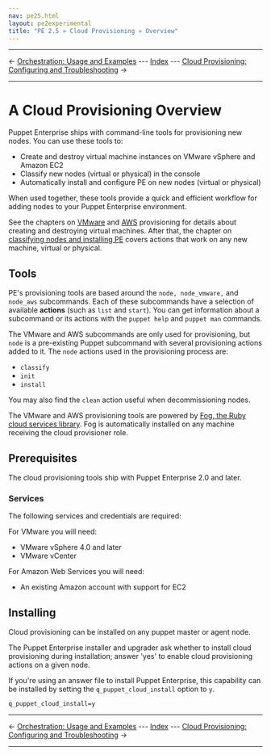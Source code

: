```yaml
---
nav: pe25.html
layout: pe2experimental
title: "PE 2.5 » Cloud Provisioning » Overview"
---
```


* * *

&larr; [Orchestration: Usage and Examples](./orchestration_usage.html) --- [Index](./) --- [Cloud Provisioning: Configuring and Troubleshooting](./cloudprovisioner_configuring.html) &rarr;

* * *

A Cloud Provisioning Overview
=============================

Puppet Enterprise ships with command-line tools for provisioning new nodes. You can use these tools to:

* Create and destroy virtual machine instances on VMware vSphere and Amazon EC2
* Classify new nodes (virtual or physical) in the console
* Automatically install and configure PE on new nodes (virtual or physical)

When used together, these tools provide a quick and efficient workflow for adding nodes to your Puppet Enterprise environment.

See the chapters on [VMware](./cloudprovisioner_vmware.html) and [AWS](./cloudprovisioner_aws) provisioning for details about creating and destroying virtual machines. After that, the chapter on [classifying nodes and installing PE](./cloudprovisioner_classifying_installing.html) covers actions that work on any new machine, virtual or physical.

Tools
-----

PE's provisioning tools are based around the `node, node_vmware,` and `node_aws` subcommands. Each of these subcommands have a selection of available **actions** (such as `list` and `start`). You can get information about a subcommand or its actions with the `puppet help` and `puppet man` commands.

The VMware and AWS subcommands are only used for provisioning, but `node` is a pre-existing Puppet subcommand with several provisioning actions added to it. The `node` actions used in the provisioning process are:

- `classify`
- `init`
- `install`

You may also find the `clean` action useful when decommissioning nodes.

The VMware and AWS provisioning tools are powered by [Fog, the Ruby cloud services library](https://github.com/fog/fog). Fog is automatically installed on any machine receiving the cloud provisioner role.

Prerequisites
-------------

The cloud provisioning tools ship with Puppet Enterprise 2.0 and later.

### Services

The following services and credentials are required:

For VMware you will need:

- VMware vSphere 4.0 and later
- VMware vCenter

For Amazon Web Services you will need:

- An existing Amazon account with support for EC2

Installing
----------

Cloud provisioning can be installed on any puppet master or agent node.

The Puppet Enterprise installer and upgrader ask whether to install cloud provisioning during installation; answer 'yes' to enable cloud provisioning actions on a given node.

If you're using an answer file to install Puppet Enterprise, this
capability can be installed by setting the `q_puppet_cloud_install` option to `y`.

    q_puppet_cloud_install=y

* * *

&larr; [Orchestration: Usage and Examples](./orchestration_usage.html) --- [Index](./) --- [Cloud Provisioning: Configuring and Troubleshooting](./cloudprovisioner_configuring.html) &rarr;

* * *

